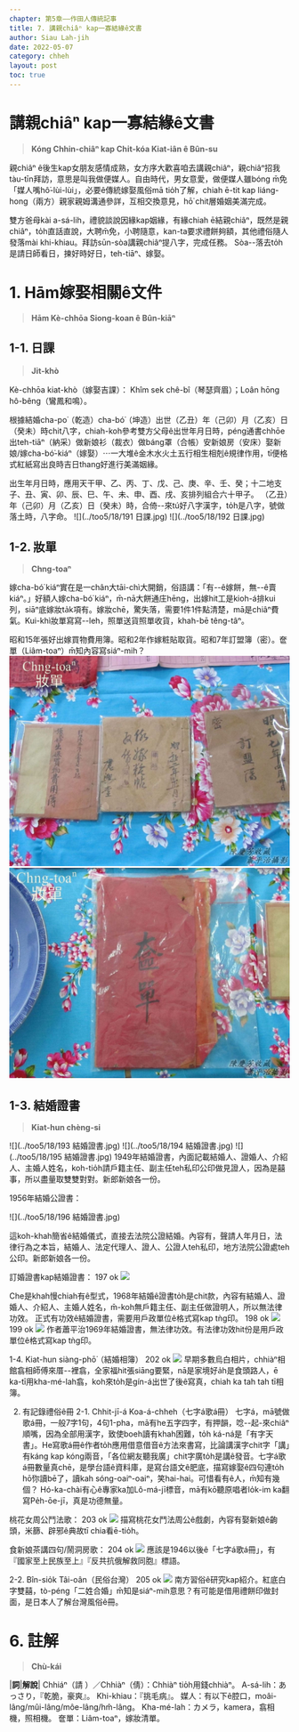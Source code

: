 ```yaml
---
chapter: 第5章——作田人傳統記事
title: 7. 講親chiâⁿ kap一寡結緣ê文書
author: Siau Lah-jih
date: 2022-05-07
category: chheh
layout: post
toc: true
---
```


# 講親chiâⁿ kap一寡結緣ê文書
> **Kóng Chhin-chiâⁿ kap Chi̍t-kóa Kiat-iân ê Bûn-su**



親chiâⁿ ê後生kap女朋友感情成熟，女方序大歡喜咱去講親chiâⁿ，親chiâⁿ招我tàu-tīn拜訪，意思是叫我做便媒人。自由時代，男女意愛，做便媒人雖bóng m̄免「媒人嘴hô͘-lùi-lùi」，必要ê傳統嫁娶風俗mā tio̍h了解，chiah ē-tit kap liáng-hong（兩方）親家親姆溝通參詳，互相交換意見，hō͘ chit層婚姻美滿完成。

雙方爸母kài a-sá-lih，禮貌談說因緣kap姻緣，有緣chiah ē結親chiâⁿ，既然是親chiâⁿ，to̍h直話直說，大聘m̄免，小聘隨意，kan-ta要求禮餅夠額，其他禮俗隨人發落mài khi-khiau。拜訪sūn-sòa講親chiâⁿ提八字，完成任務。
Sòa--落去to̍h是請日師看日，揀好時好日，teh-tiāⁿ、嫁娶。

# 1. Hām嫁娶相關ê文件
> **Hām Kè-chhōa Siong-koan ê Bûn-kiāⁿ**

## 1-1. 日課
> **Ji̍t-khò**

Kè-chhōa kiat-khò（嫁娶吉課）：
Khîm sek chê-bî（琴瑟齊眉）；Loân hōng hô-bêng（鸞鳳和鳴）。

根據結婚cha-po͘（乾造）cha-bó͘（坤造）出世（乙丑）年（己卯）月（乙亥）日（癸未）時chit八字，chiah-koh參考雙方父母ê出世年月日時，péng通書chhōe出teh-tiāⁿ（納采）做新娘衫（裁衣）做báng罩（合帳）安新娘房（安床）娶新娘/嫁cha-bó͘-kiáⁿ（嫁娶）⋯一大堆ê金木水火土五行相生相剋ê規律作用，tī便格式紅紙寫出良時吉日thang好進行美滿姻緣。

出生年月日時，應用天干甲、乙、丙、丁、戊、己、庚、辛、壬、癸；十二地支子、丑、寅、卯、辰、巳、午、未、申、酉、戌、亥排列組合六十甲子。
（乙丑）年（己卯）月（乙亥）日（癸未）時，合倚--來tú好八字漢字，to̍h是八字，號做落土時，八字命。
![](../too5/18/191 日課.jpg)
![](../too5/18/192 日課.jpg)


## 1-2. 妝單
> **Chng-toaⁿ**

嫁cha-bó͘ kiáⁿ實在是一chân大tāi-chì大開銷，俗語講：「有--ê嫁餅，無--ê賣kiáⁿ。」好額人嫁cha-bó͘ kiáⁿ，m̄-nā大餅通庄hēng，出嫁hit工是kioh-á排kui列，siāⁿ底嫁妝ta̍k項有。嫁妝chē，驚失落，需要1件1件點清楚，mā是chiâⁿ費氣。Kui-khì妝單寫寫--leh，照單送貨照單收貨，khah-bē têng-tâⁿ。

昭和15年張好出嫁買物費用簿。昭和2年作嫁粧貼取貨。昭和7年訂盟簿（密）。奩單（Liâm-toaⁿ）m̄知內容寫siáⁿ-mih？
![](../too5/18/200-妝單.jpg)
![](../too5/18/201-妝單.jpg)

## 1-3. 結婚證書
> **Kiat-hun chèng-si**

![](../too5/18/193 結婚證書.jpg)
![](../too5/18/194 結婚證書.jpg)
![](../too5/18/195 結婚證書.jpg)
1949年結婚證書，內面記載結婚人、證婚人、介紹人、主婚人姓名，koh-tio̍h請戶籍主任、副主任teh私印公印做見證人，因為是囍事，所以盡量取雙雙對對。新郎新娘各一份。

1956年結婚公證書：

![](../too5/18/196 結婚證書.jpg)

這koh-khah簡省ê結婚儀式，直接去法院公證結婚。內容有，聲請人年月日，法律行為之本旨，結婚人、法定代理人、證人、公證人teh私印，地方法院公證處teh公印。新郎新娘各一份。

訂婚證書kap結婚證書：
197 ok
![](../too5/18/圖.jpg)

Che是khah慢chiah有ê型式，1968年結婚ê證書to̍h是chit款，內容有結婚人、證婚人、介紹人、主婚人姓名，m̄-koh無戶籍主任、副主任做證明人，所以無法律功效。
正式有功效ê結婚證書，需要用戶政單位ê格式寫kap tǹg印。
198 ok
![](../too5/18/圖.jpg)
199 ok
![](../too5/18/圖.jpg)
作者蕭平治1969年結婚證書，無法律功效。有法律功效hit份是用戶政單位ê格式寫kap tǹg印。


1-4. Kiat-hun siàng-phō͘（結婚相簿）
202 ok
![](../too5/18/圖.jpg)
早期多數烏白相片，chhiàⁿ相館翕相師傅來厝--裡翕，全家福hit張siāng要緊，nā是家境好a̍h是食頭路人，ē ka-tī用kha-mé-lah翕，koh來to̍h是gín-á出世了後ê寫真，chiah ka tah tah tī相簿。

2. 有記錄禮俗ê冊
2-1. Chhit-jī-á Koa-á-chheh（七字á歌á冊）
七字á，mā號做歌á冊，一般7字1句，4句1-pha，mā有he五字四字，有押韻，唸--起-來chiâⁿ順嘴，因為全部用漢字，致使boeh讀有khah困難，to̍h ká-ná是「有字天書」。He寫歌á冊ê作者to̍h應用借意借音ê方法來書寫，比論講漢字chit字「講」有káng kap kóng兩音，「各位網友聽我廣」chit字廣to̍h是講ê發音。七字á歌á冊數量真chē，是學台語ê資料庫，是寫台語文ê肥底，描寫嫁娶ê四句連to̍h hō͘你讀bē了，讀kah sóng-oaiⁿ-oaiⁿ，笑hai-hai。可惜看有ê人，m̄知有幾個？
Hó-ka-chài有心ê專家ka加Lô-má-jī標音，mā有kō͘聽原唱者lo̍k-im ka翻寫Pe̍h-ōe-jī，真是功德無量。

桃花女周公鬥法歌：
203 ok
![](../too5/18/圖.jpg)
描寫桃花女鬥法周公ê戲劇，內容有娶新娘ê齣頭，米篩、辟邪ê典故tī chia看ē-tio̍h。

食新娘茶講四句/鬧洞房歌：
204 ok
![](../too5/18/圖.jpg)
應該是1946以後ê「七字á歌á冊」，有『國家至上民族至上』『反共抗俄解救同胞』標語。

2-2. Bîn-sio̍k Tâi-oân（民俗台灣）
205 ok
![](../too5/18/圖.jpg)
南方習俗ê研究kap紹介。紅底白字雙囍，tò-péng「二姓合婚」m̄知是siáⁿ-mih意思？有可能是借用禮餅印做封面，是日本人了解台灣風俗ê冊。



# 6. 註解
> **Chù-kái**

|**詞**|**解說**|
Chhiáⁿ（請 ）／Chhiàⁿ（倩）：Chhiàⁿ tio̍h用錢chhiàⁿ。
A-sá-lih：あっさり，『乾脆，豪爽』。
Khi-khiau：『挑毛病』。
媒人：有以下ê腔口，moâi-lâng/mûi-lâng/môe-lâng/hm̂-lâng。
Kha-mé-lah：カメラ，kamera，翕相機，照相機。
奩單：Liâm-toaⁿ，嫁妝清單。
